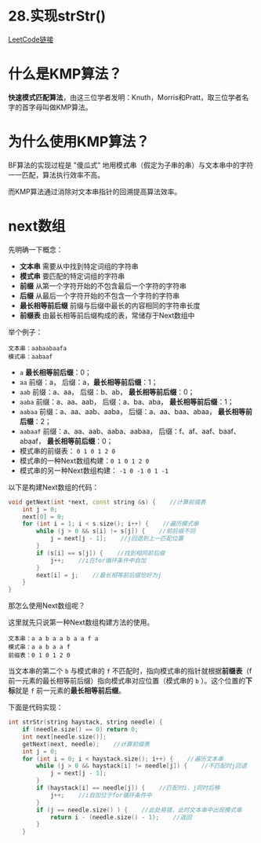 # 28.实现strStr()

[LeetCode链接](https://leetcode-cn.com/problems/implement-strstr/)

# 什么是KMP算法？

**快速模式匹配算法**，由这三位学者发明：Knuth，Morris和Pratt，取三位学者名字的首字母叫做KMP算法。

# 为什么使用KMP算法？

BF算法的实现过程是 "傻瓜式" 地用模式串（假定为子串的串）与文本串中的字符一一匹配，算法执行效率不高。

而KMP算法通过消除对文本串指针的回溯提高算法效率。

# next数组

先明确一下概念：

- **文本串** 需要从中找到特定词组的字符串
- **模式串** 要匹配的特定词组的字符串
- **前缀** 从第一个字符开始的不包含最后一个字符的字符串
- **后缀** 从最后一个字符开始的不包含一个字符的字符串
- **最长相等前后缀** 前缀与后缀中最长的内容相同的字符串长度
- **前缀表** 由最长相等前后缀构成的表，常储存于Next数组中

举个例子：

    文本串：aabaabaafa
    模式串：aabaaf

- `a` **最长相等前后缀**：0；
- `aa` 前缀：a， 后缀：a，**最长相等前后缀**：1；
- `aab` 前缀：a、aa， 后缀：b、ab， **最长相等前后缀**：0；
- `aaba` 前缀：a、aa、aab， 后缀：a、ba、aba， **最长相等前后缀**：1；
- `aabaa` 前缀：a、aa、aab、aaba， 后缀：a、aa、baa、abaa， **最长相等前后缀**：2；
- `aabaaf` 前缀：a、aa、aab、aaba、aabaa， 后缀：f、af、aaf、baaf、abaaf， **最长相等前后缀**：0；
- 模式串的前缀表： `0 1 0 1 2 0`
- 模式串的一种Next数组构建：`0 1 0 1 2 0`
- 模式串的另一种Next数组构建： `-1 0 -1 0 1 -1`

以下是构建Next数组的代码：
```c++
void getNext(int *next, const string &s) {    //计算前缀表
    int j = 0;
    next[0] = 0;
    for (int i = 1; i < s.size(); i++) {    //遍历模式串
        while (j > 0 && s[i] != s[j]) {    //前后缀不同
            j = next[j - 1];    //j回退到上一匹配位置
        }
        if (s[i] == s[j]) {    //找到相同前后缀
            j++;    //i在for循环条件中自加
        }
        next[i] = j;    //最长相等前后缀恰好为j
    }
}
```
那怎么使用Next数组呢？

这里就先只说第一种Next数组构建方法的使用。

    文本串：a a b a a b a a f a
    模式串：a a b a a f
    前缀表：0 1 0 1 2 0

当文本串的第二个 `b` 与模式串的 `f` 不匹配时，指向模式串的指针就根据**前缀表**（f前一元素的最长相等前后缀）指向模式串对应位置（模式串的 `b` ）。这个位置的**下标**就是 `f` 前一元素的**最长相等前后缀**。

下面是代码实现：
```c++
int strStr(string haystack, string needle) {
    if (needle.size() == 0) return 0;
    int next[needle.size()];
    getNext(next, needle);    //计算前缀表
    int j = 0;
    for (int i = 0; i < haystack.size(); i++) {    //遍历文本串
        while (j > 0 && haystack[i] != needle[j]) {    //不匹配时j回退
            j = next[j - 1];
        }
        if (haystack[i] == needle[j]) {    //匹配时i、j同时后移
            j++;    //i自加位于for循环条件中
        }
        if (j == needle.size() ) {    //此处易错，此时文本串中出现模式串
            return i - (needle.size() - 1);    //返回
        }
    }
```